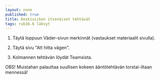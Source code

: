 ```yaml
---
layout: none
published: true
title: Keskiviikon itsenäiset tehtävät
tags: rub16.6 läksyt
---
```

1. Täytä loppuun Väder-sivun merkinnät (vastaukset materiaalit sivulla).

2. Täytä sivu "Att hitta vägen".

3. Kolmannen tehtävän löydät Teamsista.

OBS! Muistahan palauttaa suullisen kokeen ääntötehtävän torstai-iltaan mennessä!
